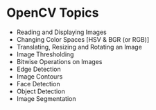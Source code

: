 # OpenCV Topics

* Reading and Displaying Images
* Changing Color Spaces [HSV & BGR (or RGB)]
* Translating, Resizing and Rotating an Image
* Image Thresholding
* Bitwise Operations on Images
* Edge Detection
* Image Contours
* Face Detection
* Object Detection
* Image Segmentation

